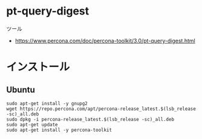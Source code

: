 # pt-query-digest

ツール
- https://www.percona.com/doc/percona-toolkit/3.0/pt-query-digest.html

# インストール
## Ubuntu
```shell
sudo apt-get install -y gnupg2
wget https://repo.percona.com/apt/percona-release_latest.$(lsb_release -sc)_all.deb
sudo dpkg -i percona-release_latest.$(lsb_release -sc)_all.deb
sudo apt-get update
sudo apt-get install -y percona-toolkit

```

